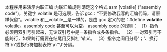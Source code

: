 本程序用来演示内联汇编
内联汇编规则
满足这个格式 asm [volatile] ("assembly code")，关键字 volatile 是可选项，告诉 gcc：“不要修改我写的汇编代码，请原样保留”。volatile 和__volatile__是一样的，是由 gcc 定义的宏：#define __volatile__ volatile。assembly code 甚至可以为空。
assembly code 的规则：
（1）指令必须用双引号引起来，无论双引号中是一条指令或多条指令。
（2）一对双引号不能跨行，如果跨行需要在结尾用反斜杠'\'转义。
（3）指令之间用分号'；'、换行符'\n'或换行符加制表符'\n''\t'分隔。